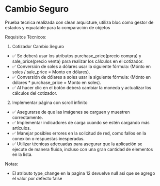 # Cambio Seguro

Prueba tecnica realizada con clean arquicture, utiliza bloc como gestor de estados y equatable para la comparación de objetos

Requisitos Técnicos:

1. Cotizador Cambio Seguro

- ✅ Se deberá usar los atributos purchase_price(precio compra) y
  sale_price(precio venta) para realizar los cálculos en el cotizador.
- ✅ Conversión de soles a dólares usar la siguiente fórmula:
  (Mónto en soles / sale_price = Monto en dólares).
- ✅ Conversión de dólares a soles usar la siguiente fórmula:
  (Mónto en dólares \* purchase_price = Monto en soles).
- ✅ Al hacer clic en el botón deberá cambiar la moneda y actualizar
  los cálculos del cotizador.

2. Implementar página con scroll infinito

- ✅ Asegurarse de que las imágenes se carguen y muestren
  correctamente.
- ✅ Implementar indicadores de carga cuando se estén cargando
  más artículos.
- ✅ Manejar posibles errores en la solicitud de red, como fallos en la
  conexión o respuestas inesperadas.
- ✅ Utilizar técnicas adecuadas para asegurar que la aplicación se
  ejecute de manera fluida, incluso con una gran cantidad de
  elementos en la lista.

Notas:

- El atributo type_change en la pagina 12 devuelve null asi que se agrego el valor por defecto false
